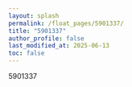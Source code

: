 ```yaml
---
layout: splash
permalink: /float_pages/5901337/
title: "5901337"
author_profile: false
last_modified_at: 2025-06-13
toc: false
---
```

 
5901337
